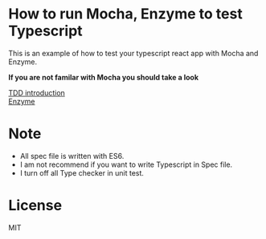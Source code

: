 # How to run Mocha, Enzyme to test Typescript
This is an example of how to test your typescript react app with
Mocha and Enzyme.

**If you are not familar with Mocha you should take a look**

[TDD introduction](https://github.com/ideaq/learn-mocha)<br />
[Enzyme](http://airbnb.io/enzyme/)

# Note
- All spec file is written with ES6.
- I am not recommend if you want to write Typescript in Spec file.
- I turn off all Type checker in unit test.

# License
MIT